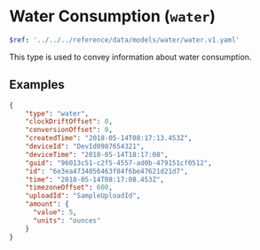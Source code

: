 <!-- omit in toc -->
# Water Consumption (`water`)

```yaml json_schema
$ref: '../../../reference/data/models/water/water.v1.yaml'
```

This type is used to convey information about water consumption.

## Examples

```json {% title="Example (water consumption)" %}
{
    "type": "water",
    "clockDriftOffset": 0,
    "conversionOffset": 0,
    "createdTime": "2018-05-14T08:17:13.453Z",
    "deviceId": "DevId0987654321",
    "deviceTime": "2018-05-14T18:17:08",
    "guid": "96013c51-c2f5-4557-ad0b-479151cf0512",
    "id": "6e3ea4734056463f84f6be47621d21d7",
    "time": "2018-05-14T08:17:08.453Z",
    "timezoneOffset": 600,
    "uploadId": "SampleUploadId",
    "amount": {
      "value": 5,
      "units": "ounces"
    }
}
```
